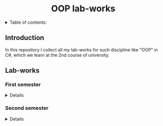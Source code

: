 <h1 align="center">OOP lab-works</h1>

<details>
  <summary>Table of contents:</summary>
  <ul>
    <li><a href="#introduction">Introduction</a></li>
    <li><a href="#labs">Lab-works</a></li>
      <details>
        <summary><a href="#firstSemester">First semester</a></summary>
        <ul>
          <li><a href="#firstSemester-firstLab">№1. Системы контроля версий</a></li>
          <li><a href="#firstSemester-secondLab">№2. Основы CLR и .NET. Типы. Массивы, кортежи и строки</a></li>
          <li><a href="#firstSemester-thirdLab">№3. Проектирование типов. Классы</a></li>
          <li><a href="#firstSemester-fourthLab">№4. Перегрузка операций, методы расширения и вложенные типы</a></li>
          <li><a href="#firstSemester-fifthLab">№5. Наследование, полиморфизм, абстрактные классы и интерфейсы</a></li>
          <li><a href="#firstSemester-sixthLab">№6. Структуры, перечисления, классы контейнеры и контроллеры</a></li>
          <li><a href="#firstSemester-seventhLab">№7. Обработка исключений</a></li>
          <li><a href="#firstSemester-eighthLab">№8. Обобщения</a></li>
          <li><a href="#firstSemester-ninthLab">№9. Делегаты, события и лямбда выражения</a></li>
          <li><a href="#firstSemester-tenthLab">№10. Коллекции</a></li>
          <li><a href="#firstSemester-eleventhLab">№11. LINQ to Object</a></li>
          <li><a href="#firstSemester-twelfthLab">№12. Сериализация</a></li>
        </ul>
      </details>
      <details>
        <summary><a href="#secondSemester">Second semester</a></summary>
        <ul>
          <li><a href="#secondSemester-firstLab">№1. Создание приложений на основе Windows Forms</a></li>
          <li><a href="#secondSemester-secondLab">№2. Windows Forms. Элементы управления</a></li>
          <li><a href="#secondSemester-thirdLab">№3. Регулярные выражения, атрибуты валидации, меню, панели инструментов, строки состояния</a></li>
          <li><a href="#secondSemester-fourthLab">№4-5. Создание WPF текстового редактора</a></li>
          <li><a href="#secondSemester-sixthLab">№6. Ресурсы, стили, триггеры, шаблоны</a></li>
          <li><a href="#secondSemester-seventhLab">№7. Создание WPF пользовательских ЭУ</a></li>
          <li><a href="#secondSemester-eighthLab">№8. Создание WPF приложения управления базой данных</a></li>
          <li><a href="#secondSemester-ninthLab">№9. Использование Entity Framework для доступа к данным</a></li>
          <li><a href="#secondSemester-eleventhLab">№11. Реализация MVVM на WPF</a></li>
          <li><a href="#secondSemester-twelfthLab">№12. Проектирование. Построение UML диаграмм</a></li>
        </ul>
      </details>
  </ul>
  <li><a href="#additional">Additional info</a></li>
</details>

<h2 id="introduction">Introduction</h2>

In this repository I collect all my lab-works for such discipline like "OOP" in C#, which we learn at the 2nd course of university.

<h2 id="labs">Lab-works</h2>

<h3 id="firstSemester">First semester</h3>

<details>
  <ul>
    <h5 id="firstSemester-firstLab">
    №1. Системы контроля версий:
    <a href="https://github.com/ZiF1R/OOP-labs-2021/blob/main/1%20semester/1%20%D0%BB%D1%80/1_git.pdf">Tasks</a> |
    <a href="https://github.com/ZiF1R/OOP-labs-2021/tree/main/1%20semester/1%20%D0%BB%D1%80">Solution</a>
    </h5>
    <h5 id="firstSemester-secondLab">
    №2. Основы CLR и .NET. Типы. Массивы, кортежи и строки:
    <a href="https://github.com/ZiF1R/OOP-labs-2021/blob/main/1%20semester/2%20%D0%BB%D1%80/2_.NET_basic_.pdf">Tasks</a> |
    <a href="https://github.com/ZiF1R/OOP-labs-2021/blob/main/1%20semester/2%20%D0%BB%D1%80/ConsoleApp1/Program.cs">Solution</a>
    </h5>
    <h5 id="firstSemester-thirdLab">
    №3. Проектирование типов. Классы:
    <a href="https://github.com/ZiF1R/OOP-labs-2021/blob/main/1%20semester/3%20%D0%BB%D1%80/3_%D0%9F%D1%80%D0%BE%D0%B5%D0%BA%D1%82%D0%B8%D1%80%D0%BE%D0%B2%D0%B0%D0%BD%D0%B8%D0%B5%20%D1%82%D0%B8%D0%BF%D0%BE%D0%B2_%D0%BA%D0%BB%D0%B0%D1%81%D1%81%D1%8B.pdf">Tasks</a> |
    <a href="https://github.com/ZiF1R/OOP-labs-2021/tree/main/1%20semester/3%20%D0%BB%D1%80/ConsoleApp2">Solution</a>
    </h5>
    <h5 id="firstSemester-fourthLab">
    №4. Перегрузка операций, методы расширения и вложенные типы:
    <a href="https://github.com/ZiF1R/OOP-labs-2021/blob/main/1%20semester/4%20%D0%BB%D1%80/4_%D0%9F%D0%B5%D1%80%D0%B5%D0%B3%D1%80%D1%83%D0%B7%D0%BA%D0%B0_%D0%BC%D0%B5%D1%82%D0%BE%D0%B4%D1%8B_%D1%80%D0%B0%D1%81%D1%88%D0%B8%D1%80%D0%B5%D0%BD%D0%B8%D1%8F.pdf">Tasks</a> |
    <a href="https://github.com/ZiF1R/OOP-labs-2021/tree/main/1%20semester/4%20%D0%BB%D1%80/ConsoleApp3">Solution</a>
    </h5>
    <h5 id="firstSemester-fifthLab">
    №5. Наследование, полиморфизм, абстрактные классы и интерфейсы:
    <a href="https://github.com/ZiF1R/OOP-labs-2021/blob/main/1%20semester/5-7%20%D0%BB%D1%80/5_%D0%9D%D0%B0%D1%81%D0%BB%D0%B5%D0%B4%D0%BE%D0%B2%D0%B0%D0%BD%D0%B8%D0%B5_%D0%BF%D0%BE%D0%BB%D0%B8%D0%BC%D0%BE%D1%80%D1%84%D0%B8%D0%B7%D0%BC_%D0%B0%D0%B1%D1%81%D1%82%D1%80%D0%B0%D0%BA%D1%82%D0%BD%D1%8B%D0%B5_%D0%B8%D0%BD%D1%82%D0%B5%D1%80%D1%84%D0%B5%D0%B9%D1%81%D1%8B.pdf">Tasks</a> |
    <a href="https://github.com/ZiF1R/OOP-labs-2021/tree/main/1%20semester/5-7%20%D0%BB%D1%80/ConsoleApp4">Solution</a>
    </h5>
    <h5 id="firstSemester-sixthLab">
    №6. Структуры, перечисления, классы контейнеры и контроллеры:
    <a href="https://github.com/ZiF1R/OOP-labs-2021/blob/main/1%20semester/5-7%20%D0%BB%D1%80/6_%D0%A1%D1%82%D1%80%D1%83%D0%BA%D1%82%D1%83%D1%80%D1%8B_%D0%BF%D0%B5%D1%80%D0%B5%D1%87%D0%B8%D1%81%D0%BB%D0%B5%D0%BD%D0%B8%D1%8F_%D0%BA%D0%BE%D0%BD%D1%82%D0%B5%D0%B9%D0%BD%D0%B5%D1%80%D1%8B_%D0%BA%D0%BE%D0%BD%D1%82%D1%80%D0%BE%D0%BB%D0%BB%D0%B5%D1%80%D1%8B.pdf">Tasks</a> |
    <a href="https://github.com/ZiF1R/OOP-labs-2021/tree/main/1%20semester/5-7%20%D0%BB%D1%80/ConsoleApp4">Solution</a>
    </h5>
    <h5 id="firstSemester-seventhLab">
    №7. Обработка исключений:
    <a href="https://github.com/ZiF1R/OOP-labs-2021/blob/main/1%20semester/5-7%20%D0%BB%D1%80/7_%D0%98%D1%81%D0%BA%D0%BB%D1%8E%D1%87%D0%B5%D0%BD%D0%B8%D1%8F.pdf">Tasks</a> |
    <a href="https://github.com/ZiF1R/OOP-labs-2021/tree/main/1%20semester/5-7%20%D0%BB%D1%80/ConsoleApp4">Solution</a>
    </h5>
    <h5 id="firstSemester-eighthLab">
    №8. Обобщения:
    <a href="https://github.com/ZiF1R/OOP-labs-2021/blob/main/1%20semester/8%20%D0%BB%D1%80/8_%D0%9E%D0%B1%D0%BE%D1%89%D0%B5%D0%BD%D0%B8%D1%8F.pdf">Tasks</a> |
    <a href="https://github.com/ZiF1R/OOP-labs-2021/tree/main/1%20semester/8%20%D0%BB%D1%80/ConsoleApp5">Solution</a>
    </h5>
    <h5 id="firstSemester-ninthLab">
    №9. Делегаты, события и лямбда выражения:
    <a href="https://github.com/ZiF1R/OOP-labs-2021/blob/main/1%20semester/9%20%D0%BB%D1%80/9_%D0%94%D0%B5%D0%BB%D0%B5%D0%B3%D0%B0%D1%82%D1%8B_%D1%81%D0%BE%D0%B1%D1%8B%D1%82%D0%B8%D1%8F_%D0%BB%D1%8F%D0%BC%D0%B1%D0%B4%D0%B0_%D0%B2%D1%8B%D1%80%D0%B0%D0%B6%D0%B5%D0%BD%D0%B8%D1%8F.pdf">Tasks</a> |
    <a href="https://github.com/ZiF1R/OOP-labs-2021/tree/main/1%20semester/9%20%D0%BB%D1%80/ConsoleApp6">Solution</a>
    </h5>
    <h5 id="firstSemester-tenthLab">
    №10. Коллекции:
    <a href="https://github.com/ZiF1R/OOP-labs-2021/blob/main/1%20semester/10%20%D0%BB%D1%80/10_%D0%9A%D0%BE%D0%BB%D0%BB%D0%B5%D0%BA%D1%86%D0%B8%D0%B8.pdf">Tasks</a> |
    <a href="https://github.com/ZiF1R/OOP-labs-2021/tree/main/1%20semester/10%20%D0%BB%D1%80/ConsoleApp7">Solution</a>
    </h5>
    <h5 id="firstSemester-eleventhLab">
    №11. LINQ to Object:
    <a href="https://github.com/ZiF1R/OOP-labs-2021/blob/main/1%20semester/11%20%D0%BB%D1%80/11_LINQ.pdf">Tasks</a> |
    <a href="https://github.com/ZiF1R/OOP-labs-2021/tree/main/1%20semester/11%20%D0%BB%D1%80/ConsoleApp8">Solution</a>
    </h5>
    <h5 id="firstSemester-twelfthLab">
    №12. Сериализация:
    <a href="https://github.com/ZiF1R/OOP-labs-2021/blob/main/1%20semester/12%20%D0%BB%D1%80/12_%D0%A1%D0%B5%D1%80%D0%B8%D0%B0%D0%BB%D0%B8%D0%B7%D0%B0%D1%86%D0%B8%D1%8F.pdf">Tasks</a> |
    <a href="https://github.com/ZiF1R/OOP-labs-2021/tree/main/1%20semester/12%20%D0%BB%D1%80/ConsoleApp9">Solution</a>
    </h5>
  </ul>
</details>

<h3 id="secondSemester">Second semester</h3>

<details>
    <ul>
    <h5 id="secondSemester-firstLab">
      №1. Системы контроля версий:
      <a href="https://github.com/ZiF1R/OOP-labs-2021/blob/main/2%20semester/1%20lw/1_WinForms.docx">Tasks</a> |
      <a href="https://github.com/ZiF1R/OOP-labs-2021/tree/main/2%20semester/1%20lw">Solution</a>
    </h5>
    <h5 id="secondSemester-secondLab">
      №2. Windows Forms. Элементы управления:
      <a href="https://github.com/ZiF1R/OOP-labs-2021/blob/main/2%20semester/2-3%20lw/2_WinForms_%D1%8D%D0%BB%D0%B5%D0%BC%D0%B5%D0%BD%D1%82%D1%8B_%D1%83%D0%BF%D1%80%D0%B0%D0%B2%D0%BB%D0%B5%D0%BD%D0%B8%D1%8F.docx">Tasks</a> |
      <a href="https://github.com/ZiF1R/OOP-labs-2021/tree/main/2%20semester/2-3%20lw">Solution</a>
    </h5>
    <h5 id="secondSemester-thirdLab">
      №3. Регулярные выражения, атрибуты валидации, меню, панели инструментов, строки состояния:
      <a href="https://github.com/ZiF1R/OOP-labs-2021/blob/main/2%20semester/2-3%20lw/3_Regex_menu.docx">Tasks</a> |
      <a href="https://github.com/ZiF1R/OOP-labs-2021/tree/main/2%20semester/2-3%20lw">Solution</a>
    </h5>
    <h5 id="secondSemester-fourthLab">
      №4-5. Создание WPF текстового редактора:
      <a href="https://github.com/ZiF1R/OOP-labs-2021/blob/main/2%20semester/4-7%20lw/4_5_WPF_%D1%80%D0%B5%D0%B4%D0%B0%D0%BA%D1%82%D0%BE%D1%80.docx">Tasks</a> |
      <a href="https://github.com/ZiF1R/OOP-labs-2021/tree/main/2%20semester/4-7%20lw">Solution</a>
    </h5>
    <h5 id="secondSemester-sixthLab">
      №6. Ресурсы, стили, триггеры, шаблоны:
      <a href="https://github.com/ZiF1R/OOP-labs-2021/blob/main/2%20semester/4-7%20lw/6_WPF_%D1%80%D0%B5%D1%81%D1%83%D1%80%D1%81%D1%8B_%D1%81%D1%82%D0%B8%D0%BB%D0%B8_%D1%82%D1%80%D0%B8%D0%B3%D0%B3%D0%B5%D1%80%D1%8B.docx">Tasks</a> |
      <a href="https://github.com/ZiF1R/OOP-labs-2021/tree/main/2%20semester/4-7%20lw">Solution</a>
    </h5>
    <h5 id="secondSemester-seventhLab">
      №7. Создание WPF пользовательских ЭУ:
      <a href="https://github.com/ZiF1R/OOP-labs-2021/blob/main/2%20semester/4-7%20lw/7_UserControl.docx">Tasks</a> |
      <a href="https://github.com/ZiF1R/OOP-labs-2021/tree/main/2%20semester/4-7%20lw">Solution</a>
    </h5>
    <h5 id="secondSemester-eighthLab">
      №8. Создание WPF приложения управления базой данных:
      <a href="https://github.com/ZiF1R/OOP-labs-2021/blob/main/2%20semester/8%20lw/8_%D0%91%D0%B0%D0%B7%D1%8B_%D0%B4%D0%B0%D0%BD%D0%BD%D1%8B%D1%85_ADO_Net.docx">Tasks</a> |
      <a href="https://github.com/ZiF1R/OOP-labs-2021/tree/main/2%20semester/8%20lw">Solution</a>
    </h5>
    <h5 id="secondSemester-ninthLab">
      №9. Использование Entity Framework для доступа к данным:
      <a href="https://github.com/ZiF1R/OOP-labs-2021/blob/main/2%20semester/9%20lw/9_%D0%91%D0%B0%D0%B7%D0%B0_%D0%B4%D0%B0%D0%BD%D0%BD%D1%8B%D1%85_EF.docx">Tasks</a> |
      <a href="https://github.com/ZiF1R/OOP-labs-2021/tree/main/2%20semester/9%20lw">Solution</a>
    </h5>
    <h5 id="secondSemester-tenthLab">
      №10. Реализация MVVM на WPF:
      <a href="https://github.com/ZiF1R/OOP-labs-2021/blob/main/2%20semester/10%20lw/11_WPF_MVVM.docx">Tasks</a> |
      <a href="https://github.com/ZiF1R/OOP-labs-2021/tree/main/2%20semester/10%20lw">Solution</a>
    </h5>
  </ul>
</details>
